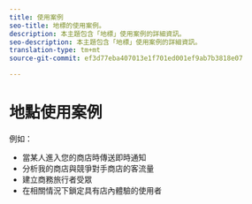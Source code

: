 ```yaml
---
title: 使用案例
seo-title: 地標的使用案例。
description: 本主題包含「地標」使用案例的詳細資訊。
seo-description: 本主題包含「地標」使用案例的詳細資訊。
translation-type: tm+mt
source-git-commit: ef3d77eba407013e1f701ed001ef9ab7b3818e07

---
```



# 地點使用案例

例如：

* 當某人進入您的商店時傳送即時通知
* 分析我的商店與競爭對手商店的客流量
* 建立商務旅行者受眾
* 在相關情況下鎖定具有店內體驗的使用者
